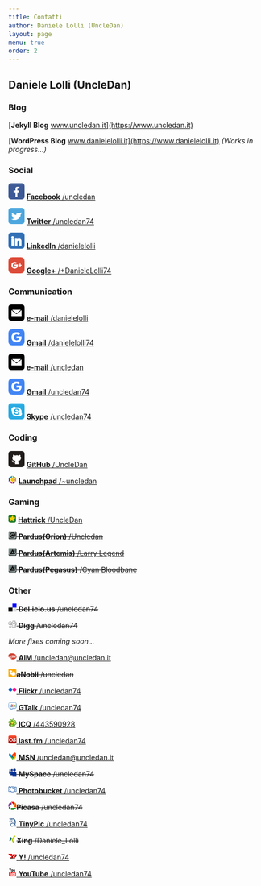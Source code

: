 ```yaml
---
title: Contatti
author: Daniele Lolli (UncleDan)
layout: page
menu: true
order: 2
---
```


## Daniele Lolli (UncleDan)

### Blog

[**Jekyll Blog** www.uncledan.it](https://www.uncledan.it)

[**WordPress Blog** www.danielelolli.it](https://www.danielelolli.it) *(Works in progress...)*

### Social

![Facebook](/socicon/32/facebook.png) [**Facebook** /uncledan](http://facebook.com/uncledan)

![Twitter](/socicon/32/twitter.png) [**Twitter** /uncledan74](http://www.twitter.com/uncledan74)

![LinkedIn](/socicon/32/linkedin.png) [**LinkedIn** /danielelolli](http://www.linkedin.com/in/danielelolli)

![Google+](/wp-content/uploads/2011/06/googleplus.png) [**Google+** /+DanieleLolli74](https://plus.google.com/+DanieleLolli74)

### Communication
![e-mail](/socicon/32/mail.png) [**e-mail** /danielelolli](mailto:posta@danielelolli.it)

![Gmail](/wp-content/uploads/2011/06/google.png) [**Gmail** /danielelolli74](mailto:danielelolli74@gmail.com)

![e-mail](/socicon/32/mail.png) [**e-mail** /uncledan](mailto:uncledan@uncledan.it)

![Gmail](/wp-content/uploads/2011/06/google.png) [**Gmail** /uncledan74](mailto:uncledan74@gmail.com)

![Skype](/socicon/32/skype.png) [**Skype** /uncledan74](skype:uncledan74?chat)

### Coding
![GitHub](/socicon/32/github.png) [**GitHub** /UncleDan](https://github.com/UncleDan)

![Launchpad](/wp-content/uploads/2011/06/launchpad.png) [**Launchpad** /~uncledan](https://launchpad.net/~uncledan)

### Gaming

![Hattrick](/wp-content/uploads/showyourself_images/hattrick.png) [**Hattrick** /UncleDan](http://www.hattrick.org/Club/Manager/?userId=2195308)
 
~~![Pardus(Orion)](/wp-content/uploads/showyourself_images/pardus_orion.png) [**Pardus(Orion)** /Uncledan](http://orion.pardus.at/sendmsg.php?to=Uncledan)~~

~~![Pardus(Artemis)](/wp-content/uploads/showyourself_images/pardus_artemis.png) [**Pardus(Artemis)** /Larry Legend](http://artemis.pardus.at/sendmsg.php?to=Larry%20Legend)~~

~~![Pardus(Pegasus)](/wp-content/uploads/showyourself_images/pardus_artemis.png) [**Pardus(Pegasus)** /Cyan Bloodbane](http://pegasus.pardus.at/sendmsg.php?to=Cyan%20Bloodbane)~~


### Other
  
~~![Del.icio.us](/wp-content/uploads/showyourself_images/delicious.png) **Del.icio.us** /uncledan74~~
  
~~![Digg](/wp-content/uploads/showyourself_images/digg.png) **Digg** /uncledan74~~

*More fixes coming soon...*

<a rel="me communication" href="aim:GoIM?screenname=uncledan@uncledan.it" target="_blank"><img src="/wp-content/uploads/showyourself_images/aim.png" alt="AIM" /> **AIM** /uncledan@uncledan.it</a>
  
~~<img src="/wp-content/uploads/showyourself_images/anobii.png" alt="aNobii" width="16" height="16" />**aNobii** /uncledan~~
  
<a rel="me photos" href="http://www.flickr.com/photos/uncledan74" target="_blank"><img src="/wp-content/uploads/showyourself_images/flickr.png" alt="Flickr" /> **Flickr** /uncledan74</a>
  
<a rel="me communication" href="gtalk:chat?jid=uncledan74@gmail.com" target="_blank"><img src="/wp-content/uploads/showyourself_images/google-talk.png" alt="GTalk" /> **GTalk** /uncledan74</a>
  
<a rel="me communication" href="#" target="_blank"><img src="/wp-content/uploads/showyourself_images/icq.png" alt="ICQ" /> **ICQ** /443590928</a>
  
<a rel="me news" href="http://www.lastfm.it/user/uncledan74" target="_blank"><img src="/wp-content/uploads/2011/10/lastfm.png" alt="last.fm" /> **last.fm** /uncledan74</a>
  
<a rel="me communication" href="msnim:chat?contact=uncledan@uncledan.it" target="_blank"><img src="/wp-content/uploads/showyourself_images/msn.png" alt="MSN" /> **MSN** /uncledan@uncledan.it</a>
  
~~<img src="/wp-content/uploads/showyourself_images/myspace.png" alt="MySpace" /> **MySpace** /uncledan74~~
  
<a rel="me photos" href="http://s689.photobucket.com/albums/vv254/uncledan74/" target="_blank"><img src="/wp-content/uploads/showyourself_images/photobucket.png" alt="Photobucket" width="16" height="16" /> **Photobucket** /uncledan74</a>
  
~~<img src="/wp-content/uploads/showyourself_images/picasa.png" alt="Picasa" width="16" height="16" />**Picasa** /uncledan74~~
  
<a rel="me photos" href="http://tinypic.com/uncledan74" target="_blank"><img src="/wp-content/uploads/showyourself_images/tinypics.png" alt="TinyPic" width="16" height="16" /> **TinyPic** /uncledan74</a>
  
~~<img src="/wp-content/uploads/showyourself_images/xing.png" alt="Xing" width="16" height="16" />**Xing** /Daniele_Lolli~~
  
<a rel="me communication" href="ymsgr:sendim?uncledan74" target="_blank"><img src="/wp-content/uploads/showyourself_images/yahoo.png" alt="Yahoo! Messenger" /> **Y!** /uncledan74</a>
  
<a rel="me video" href="http://www.youtube.com/uncledan74" target="_blank"><img src="/wp-content/uploads/showyourself_images/youtube.png" alt="YouTube" /> **YouTube** /uncledan74</a>
